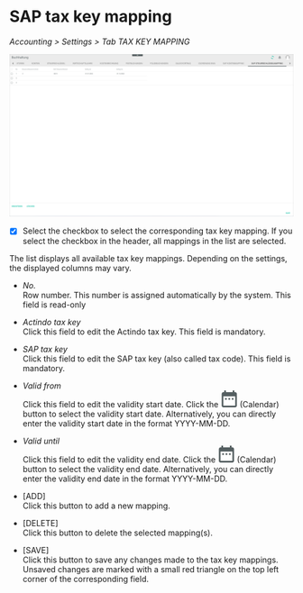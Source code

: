 # SAP tax key mapping

*Accounting > Settings > Tab TAX KEY MAPPING*

![SAP tax key mapping](../../Assets/Screenshots/RetailSuiteAccounting/Settings/SAPTaxKeyMapping/SAPTaxKeyMapping.png "[SAP tax key mapping]")

- [x]       
    Select the checkbox to select the corresponding tax key mapping. If you select the checkbox in the header, all mappings in the list are selected.

The list displays all available tax key mappings. Depending on the settings, the displayed columns may vary.

- *No.*  
    Row number. This number is assigned automatically by the system. This field is read-only

- *Actindo tax key*  
    Click this field to edit the Actindo tax key. This field is mandatory.

- *SAP tax key*  
    Click this field to edit the SAP tax key (also called tax code). This field is mandatory.

- *Valid from*  
    Click this field to edit the validity start date. Click the ![Calendar](../../Assets/Icons/Calendar.png "[Calendar]") (Calendar) button to select the validity start date. Alternatively, you can directly enter the validity start date in the format YYYY-MM-DD.

- *Valid until*  
    Click this field to edit the validity end date. Click the ![Calendar](../../Assets/Icons/Calendar.png "[Calendar]") (Calendar) button to select the validity end date. Alternatively, you can directly enter the validity end date in the format YYYY-MM-DD.

- [ADD]  
    Click this button to add a new mapping.

- [DELETE]  
    Click this button to delete the selected mapping(s).

- [SAVE]  
    Click this button to save any changes made to the tax key mappings. Unsaved changes are marked with a small red triangle on the top left corner of the corresponding field.
